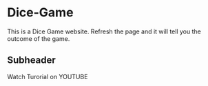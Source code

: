 # Dice-Game
This is a Dice Game website. Refresh the page and it will tell you the outcome of the game.

## Subheader

Watch Turorial on YOUTUBE
